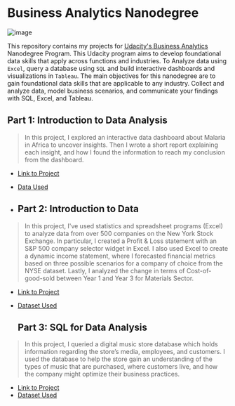 # Business Analytics Nanodegree

![image](https://user-images.githubusercontent.com/86031983/175003761-99ee51cf-9900-45de-af49-9465279eaa39.png)

This repository contains my projects for [Udacity's Business Analytics](https://www.udacity.com/course/business-analytics-nanodegree--nd098) Nanodegree Program. This Udacity program aims to develop foundational data skills that apply across functions and industries. To Analyze data using `Excel`, query a database using `SQL` and build interactive dashboards and visualizations in `Tableau`. The main objectives for this nanodegree are to gain foundational data skills that are applicable to any industry. Collect and analyze data, model business scenarios, and communicate your findings with SQL, Excel, and Tableau. 


## Part 1: Introduction to Data Analysis


> In this project, I explored an interactive data dashboard about Malaria in Africa to uncover insights. Then I wrote a short report explaining each insight, and how I found the information to reach my conclusion from the dashboard.



- [Link to Project](https://github.com/fatm2/Business-Analytics-Nanodegree/tree/main/Project%201-Interpret%20a%20Data%20Visualization)
- [Data Used](https://public.tableau.com/app/profile/matt.chambers/viz/LinkedInTopSkills2016-MakeoverMonday/LinkedInTopSkills2016-MakeoverMonday)

- ## Part 2: Introduction to Data
> In this project, I've used statistics and spreadsheet programs (Excel) to analyze data from over 500 companies on the New York Stock Exchange. In particular, I created a Profit & Loss statement with an S&P 500 company selector widget in Excel. I also used Excel to create a dynamic income statement, where I forecasted financial metrics based on three possible scenarios for a company of choice from the NYSE dataset. Lastly, I analyzed the change in terms of Cost-of-good-sold between Year 1 and Year 3 for Materials Sector.

- [Link to Project](https://github.com/fatm2/Business-Analytics-Nanodegree/tree/main/Project%202-%20Analyze%20NYSE%20Data)
- [Dataset Used](https://github.com/fatm2/Business-Analytics-Nanodegree/blob/main/Project%202-%20Analyze%20NYSE%20Data/Dataset%20(NYSE%20S%26P%20500).xlsx)


  ## Part 3: SQL for Data Analysis


> In this project, I queried a digital music store database which holds information regarding the store’s media, employees, and customers. I used the database to help the store gain an understanding of the types of music that are purchased, where customers live, and how the company might optimize their business practices.

- [Link to Project](https://github.com/fatm2/Business-Analytics-Nanodegree/tree/main/Project%203-%20Query%20a%20Digital%20Music%20Store%20Database)
- [Dataset Used](https://github.com/fatm2/Business-Analytics-Nanodegree/tree/main/Project%203-%20Query%20a%20Digital%20Music%20Store%20Database/chinook-db/chinook_db)


